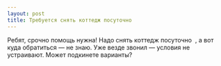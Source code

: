 ```yaml
---
layout: post 
title: Требуется снять коттедж посуточно ‌ ‌ 
--- 
```

Ребят, срочно помощь нужна! Надо снять коттедж посуточно ‌ ‌, а вот куда обратиться — не знаю. Уже везде звонил — условия не устраивают. Может подкинете варианты?